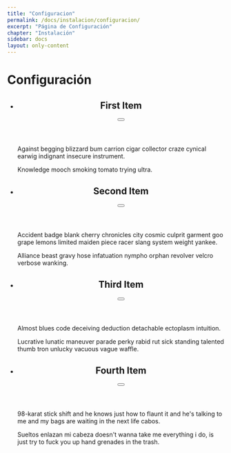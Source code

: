 ```yaml
---
title: "Configuracion"
permalink: /docs/instalacion/configuracion/
excerpt: "Página de Configuración"
chapter: "Instalación" 
sidebar: docs
layout: only-content
---
```


# Configuración

<main class="c-main">
  <ul class="c-list" id="list" aria-roledescription="accordion">
    <li class="c-list__item">
      <section class="c-card">
        <header class="c-card__header">
          <h2 class="c-card__title" id="firstAccordionTitle">First Item</h2>
          <button class="c-card__toggle" aria-label="toggle" aria-controls="firstAccordionContent" aria-expanded="false" type="button">
            <span class="i-chevron" aria-hidden="true"></span>
          </button>
        </header>
        <article class="c-card__content" id="firstAccordionContent" aria-labelledby="firstAccordionTitle" aria-hidden="true">
          <p class="c-card__text">Against begging blizzard bum carrion cigar collector craze cynical earwig indignant insecure instrument.</p>
          <p class="c-card__text">Knowledge mooch smoking tomato trying ultra.</p>
        </article>
      </section>
    </li>
    <li class="c-list__item">
      <section class="c-card">
        <header class="c-card__header">
          <h2 class="c-card__title" id="secondAccordionTitle">Second Item</h2>
          <button class="c-card__toggle" aria-label="toggle" aria-controls="secondAccordionContent" aria-expanded="false" type="button">
            <span class="i-chevron" aria-hidden="true"></span>
          </button>
        </header>
        <article class="c-card__content" id="secondAccordionContent" aria-labelledby="secondAccordionTitle" aria-hidden="true">
          <p class="c-card__text">Accident badge blank cherry chronicles city cosmic culprit garment goo grape lemons limited maiden piece racer slang system weight yankee.</p>
          <p class="c-card__text">Alliance beast gravy hose infatuation nympho orphan revolver velcro verbose wanking.</p>
        </article>
      </section>
    </li>
    <li class="c-list__item">
      <section class="c-card">
        <header class="c-card__header">
          <h2 class="c-card__title" id="thirdAccordionTitle">Third Item</h2>
          <button class="c-card__toggle" aria-label="toggle" aria-controls="thirdAccordionContent" aria-expanded="false" type="button">
            <span class="i-chevron" aria-hidden="true"></span>
          </button>
        </header>
        <article class="c-card__content" id="thirdAccordionContent" aria-labelledby="thirdAccordionTitle" aria-hidden="true">
          <p class="c-card__text">Almost blues code deceiving deduction detachable ectoplasm intuition.</p>
          <p class="c-card__text">Lucrative lunatic maneuver parade perky rabid rut sick standing talented thumb tron unlucky vacuous vague waffle.</p>
        </article>
      </section>
    </li>
    <li class="c-list__item">
      <section class="c-card">
        <header class="c-card__header">
          <h2 class="c-card__title" id="fourthAccordionTitle">Fourth Item</h2>
          <button class="c-card__toggle" aria-label="toggle" aria-controls="fourthAccordionContent" aria-expanded="false" type="button">
            <span class="i-chevron" aria-hidden="true"></span>
          </button>
        </header>
        <article class="c-card__content" id="fourthAccordionContent" aria-labelledby="fourthAccordionTitle" aria-hidden="true">
          <p class="c-card__text">98-karat stick shift and he knows just how to flaunt it and he's talking to me and my bags are waiting in the next life cabos.</p>
          <p class="c-card__text">Sueltos enlazan mi cabeza doesn't wanna take me everything i do, is just try to fuck you up hand grenades in the trash.</p>
        </article>
      </section>
    </li>
  </ul>
</main>
